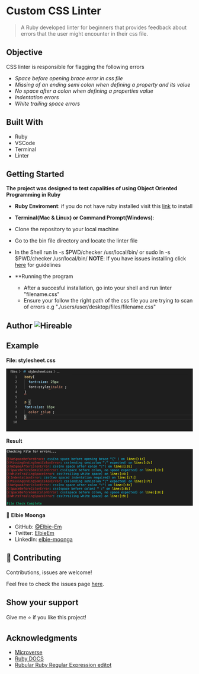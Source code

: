 # Custom CSS Linter
 > A Ruby developed linter for beginners that provides feedback about errors that the user might encounter in their css file.

 ## Objective
 CSS linter is responsible for flagging the following errors
  - *Space before opening brace error in css file*
  - *Missing of an ending semi colon when defining a property and its value*
  - *No space after a colon when defining a properties value*
  - *Indentation errors*
  - *White trailing space errors*

 ## Built With

- Ruby
- VSCode
- Terminal
- Linter

## Getting Started

**The project was designed to test capalities of using Object Oriented Programming in Ruby**
- **Ruby Enviroment**: if you do not have ruby installed visit this [link](https://www.ruby-lang.org/en/documentation/installation/) to install

- **Terminal(Mac & Linux) or Command Prompt(Windows)**:
 - Clone the repository to your local machine
 - Go to the bin file directory and locate the linter file
 - In the Shell run ln -s $PWD/checker /usr/local/bin/ or sudo ln -s $PWD/checker /usr/local/bin/
 **NOTE**: If you have issues installing click [here](https://commandercoriander.net/blog/2013/02/16/making-a-ruby-script-executable/) for guidelines

- **Running the program
  - After a succesful installation, go into your shell and run linter "filename.css"
  - Ensure your follow the right path of the css file you are trying to scan of errors e.g "./users/user/desktop/files/filename.css"
## Author ![Hireable](https://img.shields.io/badge/HIREABLE-YES-yellowgreen&?style=for-the-badge)

## Example
**File: stylesheet.css**

![screenshot](./files/file_screenshot.png)

**Result**

![screenshot](./files/result_screenshot.png)



👤 **Elbie Moonga**

- GitHub: [@Elbie-Em](https://github.com/Elbie-em)
- Twitter: [ElbieEm](https://twitter.com/ElbieEm)
- LinkedIn: [elbie-moonga](https://www.linkedin.com/in/elbie-moonga-253bbb12b/)

## 🤝 Contributing

Contributions, issues are welcome!

Feel free to check the issues page [here](https://github.com/Elbie-em/Ruby-Capstone-Project---Building-a-Custom-CSS-Linter/issues).

## Show your support

Give me ⭐️ if you like this project!

## Acknowledgments

- [Microverse](microverse.org)
- [Ruby DOCS](https://ruby-doc.org/stdlib-2.6.1/libdoc/strscan/rdoc/StringScanner.html)
- [Rubular Ruby Regular Expression editot](https://rubular.com/)
